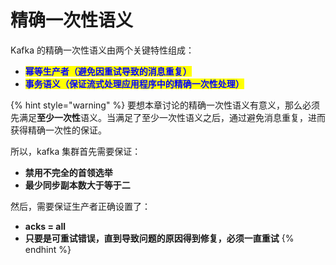 # 精确一次性语义

Kafka 的精确一次性语义由两个关键特性组成：

* <mark style="color:blue;">**幂等生产者（避免因重试导致的消息重复）**</mark>
* <mark style="color:blue;">**事务语义（保证流式处理应用程序中的精确一次性处理）**</mark>

{% hint style="warning" %}
要想本章讨论的精确一次性语义有意义，那么必须先满足**至少一次性**语义。当满足了至少一次性语义之后，通过避免消息重复，进而获得精确一次性的保证。

所以，kafka 集群首先需要保证：

* **禁用不完全的首领选举**
* **最少同步副本数大于等于二**

然后，需要保证生产者正确设置了：

* **acks = all**
* **只要是可重试错误，直到导致问题的原因得到修复，必须一直重试**
{% endhint %}
